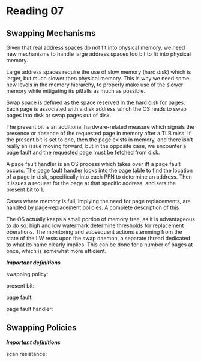 # Reading 07 

## Swapping Mechanisms

Given that real address spaces do not fit into physical memory, we need new mechanisms to handle large address spaces too bit to fit into physical memory. 

Large address spaces require the use of slow memory (hard disk) which is larger, but much slower then physical memory. This is why we need some new levels in the memory hierarchy, to properly make use of the slower memory while mitigating its pitfalls as much as possible.

Swap space is defined as the space reserved in the hard disk for pages. Each page is associated with a disk address which the OS reads to swap pages into disk or swap pages out of disk. 

The present bit is an additional hardware-related measure which signals the presence or absence of the requested page in memory after a TLB miss. If the present bit is set to one, then the page exists in memory, and there isn't really an issue moving forward, but in the opposite case, we encounter a page fault and the requested page must be fetched from disk. 

A page fault handler is an OS process which takes over iff a page fault occurs. The page fault handler looks into the page table to find the location of a page in disk, specifically into each PFN to determine an address. Then it issues a request for the page at that specific address, and sets the present bit to 1. 

Cases where memory is full, implying the need for page replacements, are handled by page-replacement policies. 
A complete description of this 

The OS actually keeps a small portion of memory free, as it is advantageous to do so:
high and low watermark determine thresholds for replacement operations. The monitoring and subsequent actions stemming from the state of the LW rests upon the swap daemon, a separate thread dedicated to what its name clearly implies. 
This can be done for a number of pages at once, which is somewhat more efficient. 

_**Important definitions**_

swapping policy:

present bit:

page fault:

page fault handler:


## Swapping Policies

_**Important definitions**_

scan resistance:
